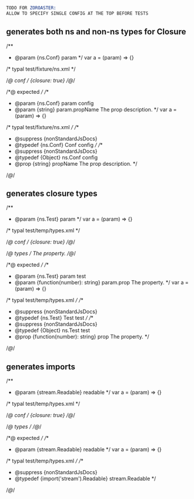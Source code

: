 ```s
TODO FOR ZOROASTER:
ALLOW TO SPECIFY SINGLE CONFIG AT THE TOP BEFORE TESTS
```

## generates both ns and non-ns types for Closure
/**
 * @param {ns.Conf} param
 */
var a = (param) => {}

/* typal test/fixture/ns.xml */


/*@ conf */
{closure: true}
/*@*/

/*@ expected */
/**
 * @param {ns.Conf} param config
 * @param {string} param.propName The prop description.
 */
var a = (param) => {}

/* typal test/fixture/ns.xml */
/**
 * @suppress {nonStandardJsDocs}
 * @typedef {ns.Conf} Conf config
 */
/**
 * @suppress {nonStandardJsDocs}
 * @typedef {Object} ns.Conf config
 * @prop {string} propName The prop description.
 */

/*@*/

## generates closure types
/**
 * @param {ns.Test} param
 */
var a = (param) => {}

/* typal test/temp/types.xml */


/*@ conf */
{closure: true}
/*@*/

/*@ types */
<types namespace="ns">
  <type name="Test" desc="test">
    <prop type="(i: number) => string" closure="function(number): string" name="prop">
      The property.
    </prop>
  </type>
</types>
/*@*/

/*@ expected */
/**
 * @param {ns.Test} param test
 * @param {function(number): string} param.prop The property.
 */
var a = (param) => {}

/* typal test/temp/types.xml */
/**
 * @suppress {nonStandardJsDocs}
 * @typedef {ns.Test} Test test
 */
/**
 * @suppress {nonStandardJsDocs}
 * @typedef {Object} ns.Test test
 * @prop {function(number): string} prop The property.
 */

/*@*/

## generates imports
/**
 * @param {stream.Readable} readable
 */
var a = (param) => {}

/* typal test/temp/types.xml */


/*@ conf */
{closure: true}
/*@*/

/*@ types */
<types namespace="ns">
  <import from="stream" name="Readable" />
</types>
/*@*/

/*@ expected */
/**
 * @param {stream.Readable} readable
 */
var a = (param) => {}

/* typal test/temp/types.xml */
/**
 * @suppress {nonStandardJsDocs}
 * @typedef {import('stream').Readable} stream.Readable
 */

/*@*/